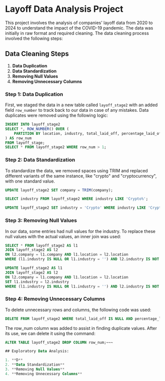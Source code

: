 # Layoff Data Analysis Project

This project involves the analysis of companies' layoff data from 2020 to 2024 to understand the impact of the COVID-19 pandemic. The data was initially in raw format and required cleaning. The data cleaning process involved the following steps:

## Data Cleaning Steps

1. **Data Duplication**
2. **Data Standardization**
3. **Removing Null Values**
4. **Removing Unnecessary Columns**

### Step 1: Data Duplication

First, we staged the data in a new table called `layoff_stage2` with an added field `row_number` to track back to our data in case of any mistakes. Data duplicates were removed using the following logic:
~~~sql
INSERT INTO layoff_stage2
SELECT *, ROW_NUMBER() OVER (
    PARTITION BY location, industry, total_laid_off, percentage_laid_off, date, stage, country, funds_raised_millions
) AS row_num
FROM layoff_stage; 
SELECT * FROM layoff_stage2 WHERE row_num > 1;
~~~

### Step 2: Data Standardization
To standardize the data, we removed spaces using TRIM and replaced different variants of the same instance, like "crypto" and "cryptocurrency", with one standard value.

~~~sql
UPDATE layoff_stage2 SET company = TRIM(company);

SELECT industry FROM layoff_stage2 WHERE industry LIKE 'Crypto%';

UPDATE layoff_stage2 SET industry = 'Crypto' WHERE industry LIKE 'Crypto%';

~~~
### Step 3: Removing Null Values
In our data, some entries had null values for the industry. To replace these null values with the actual values, an inner join was used:


~~~sql
SELECT * FROM layoff_stage2 AS l1
JOIN layoff_stage2 AS l2
ON l2.company = l1.company AND l1.location = l2.location
WHERE (l1.industry IS NULL OR l1.industry = '') AND l2.industry IS NOT NULL;

UPDATE layoff_stage2 AS l1
JOIN layoff_stage2 AS l2
ON l2.company = l1.company AND l1.location = l2.location
SET l1.industry = l2.industry
WHERE (l1.industry IS NULL OR l1.industry = '') AND l2.industry IS NOT NULL;

~~~
### Step 4: Removing Unnecessary Columns

To delete unnecessary rows and columns, the following code was used:

~~~sql
DELETE FROM layoff_stage2 WHERE total_laid_off IS NULL AND percentage_laid_off IS NULL;
~~~

The row_num column was added to assist in finding duplicate values. After its use, we can delete it using the command:
~~~sql
ALTER TABLE layoff_stage2 DROP COLUMN row_num;~~~

## Exploratory Data Analysis:

1. **D**
2. **Data Standardization**
3. **Removing Null Values**
4. **Removing Unnecessary Columns**